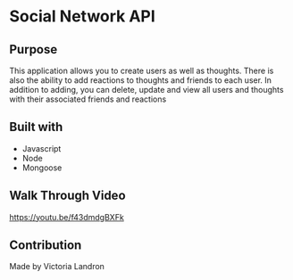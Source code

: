 # Social Network API

## Purpose
This application allows you to create users as well as thoughts. There is also the ability to add reactions to thoughts and friends to each user. In addition to adding, you can delete, update and view all users and thoughts with their associated friends and reactions

## Built with
* Javascript
* Node
* Mongoose

## Walk Through Video
https://youtu.be/f43dmdgBXFk

## Contribution
Made by Victoria Landron
